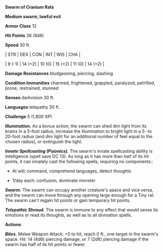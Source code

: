 **Swarm of Cranium Rats**

**Medium swarm, lawful evil**

**Armor Class** 12

**Hit Points** 36 (8d8)

**Speed** 30 ft.

|   STR   |   DEX   |   CON   |   INT   |   WIS   |   CHA   |
  
| 9 (-1) | 14 (+2) | 10 (0) | 15 (+2) | 11 (0) | 14 (+2) |

**Damage Resistances** bludgeoning, piercing, slashing

**Condition Immunities** charmed, frightened, grappled, paralyzed, petrified, prone, restrained, stunned

**Senses** darkvision 30 ft.

**Languages** telepathy 30 ft.

**Challenge** 5 (1,800 XP)

***Illumination.*** As a bonus action, the swarm can shed dim light from its brains in a 5-foot radius, increase the illumination to bright light in a 5- to 20-foot radius (and dim light for an additional number of feet equal to the chosen radius), or extinguish the light.

***Innate Spellcasting (Psionics).*** The swarm's innate spellcasting ability is Intelligence (spell save DC 13). As long as it has more than half of its hit points, it can innately cast the following spells, requiring no components::

* At will: command, comprehend languages, detect thoughts

* 1/day each: confusion, dominate monster

***Swarm.*** The swarm can occupy another creature's space and vice versa, and the swarm can move through any opening large enough for a Tiny rat. The swarm can't regain hit points or gain temporary hit points.

***Telepathic Shroud.*** The swarm is immune to any effect that would sense its emotions or read its thoughts, as well as to all divination spells.

**Actions**

***Bites.*** Melee Weapon Attack: +5 to hit, reach 0 ft., one target in the swarm's space. Hit: 14 (4d6) piercing damage, or 7 (2d6) piercing damage if the swarm has half of its hit points or fewer.

